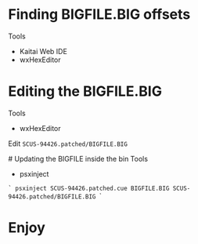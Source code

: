 # Finding BIGFILE.BIG offsets
Tools
- Kaitai Web IDE
- wxHexEditor

# Editing the BIGFILE.BIG
Tools
- wxHexEditor

Edit `SCUS-94426.patched/BIGFILE.BIG`

# Updating the BIGFILE inside the bin
Tools
- psxinject

``̀ 
psxinject SCUS-94426.patched.cue BIGFILE.BIG SCUS-94426.patched/BIGFILE.BIG
``̀ 

# Enjoy
